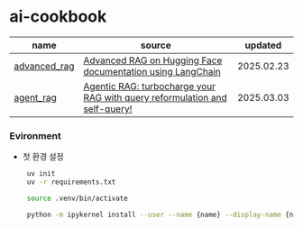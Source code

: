 # ai-cookbook

| name | source | updated |
|------|------|------|
| [advanced_rag](./advanced_rag/) | [Advanced RAG on Hugging Face documentation using LangChain](https://huggingface.co/learn/cookbook/advanced_rag) | 2025.02.23 |
| [agent_rag](./agent_rag/) | [Agentic RAG: turbocharge your RAG with query reformulation and self-query!](https://huggingface.co/learn/cookbook/agent_rag) | 2025.03.03 |


### Evironment

* 첫 환경 설정
   ```bash
    uv init
    uv -r requirements.txt

    source .venv/bin/activate

    python -m ipykernel install --user --name {name} --display-name {name}
    ```